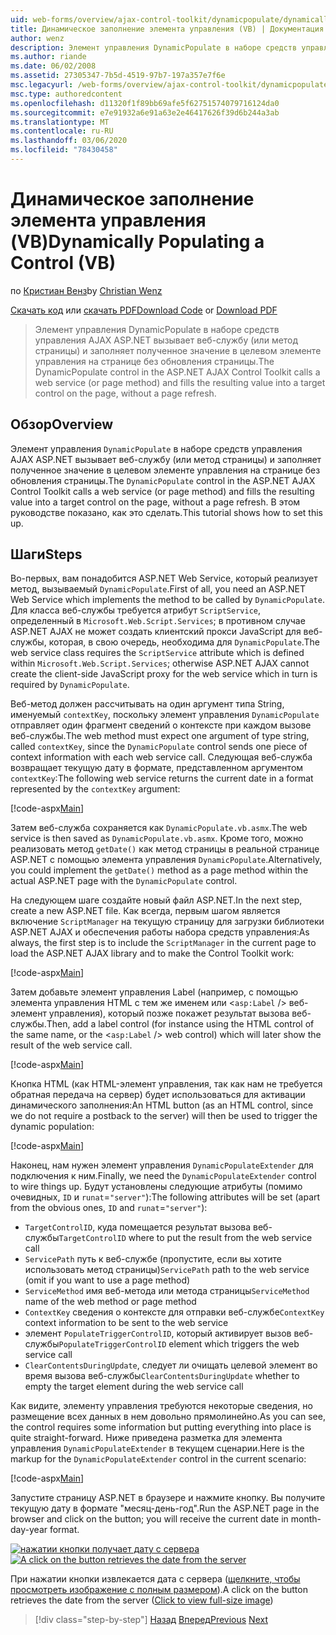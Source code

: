 ```yaml
---
uid: web-forms/overview/ajax-control-toolkit/dynamicpopulate/dynamically-populating-a-control-vb
title: Динамическое заполнение элемента управления (VB) | Документация Майкрософт
author: wenz
description: Элемент управления DynamicPopulate в наборе средств управления AJAX ASP.NET вызывает веб-службу (или метод страницы) и заполняет результирующее значение целевым элементом управления на t...
ms.author: riande
ms.date: 06/02/2008
ms.assetid: 27305347-7b5d-4519-97b7-197a357e7f6e
msc.legacyurl: /web-forms/overview/ajax-control-toolkit/dynamicpopulate/dynamically-populating-a-control-vb
msc.type: authoredcontent
ms.openlocfilehash: d11320f1f89bb69afe5f62751574079716124da0
ms.sourcegitcommit: e7e91932a6e91a63e2e46417626f39d6b244a3ab
ms.translationtype: MT
ms.contentlocale: ru-RU
ms.lasthandoff: 03/06/2020
ms.locfileid: "78430458"
---
```

# <a name="dynamically-populating-a-control-vb"></a><span data-ttu-id="6c449-103">Динамическое заполнение элемента управления (VB)</span><span class="sxs-lookup"><span data-stu-id="6c449-103">Dynamically Populating a Control (VB)</span></span>

<span data-ttu-id="6c449-104">по [Кристиан Венз](https://github.com/wenz)</span><span class="sxs-lookup"><span data-stu-id="6c449-104">by [Christian Wenz](https://github.com/wenz)</span></span>

<span data-ttu-id="6c449-105">[Скачать код](https://download.microsoft.com/download/d/8/f/d8f2f6f9-1b7c-46ad-9252-e1fc81bdea3e/dynamicpopulate0.vb.zip) или [скачать PDF](https://download.microsoft.com/download/b/6/a/b6ae89ee-df69-4c87-9bfb-ad1eb2b23373/dynamicpopulate0VB.pdf)</span><span class="sxs-lookup"><span data-stu-id="6c449-105">[Download Code](https://download.microsoft.com/download/d/8/f/d8f2f6f9-1b7c-46ad-9252-e1fc81bdea3e/dynamicpopulate0.vb.zip) or [Download PDF](https://download.microsoft.com/download/b/6/a/b6ae89ee-df69-4c87-9bfb-ad1eb2b23373/dynamicpopulate0VB.pdf)</span></span>

> <span data-ttu-id="6c449-106">Элемент управления DynamicPopulate в наборе средств управления AJAX ASP.NET вызывает веб-службу (или метод страницы) и заполняет полученное значение в целевом элементе управления на странице без обновления страницы.</span><span class="sxs-lookup"><span data-stu-id="6c449-106">The DynamicPopulate control in the ASP.NET AJAX Control Toolkit calls a web service (or page method) and fills the resulting value into a target control on the page, without a page refresh.</span></span>

## <a name="overview"></a><span data-ttu-id="6c449-107">Обзор</span><span class="sxs-lookup"><span data-stu-id="6c449-107">Overview</span></span>

<span data-ttu-id="6c449-108">Элемент управления `DynamicPopulate` в наборе средств управления AJAX ASP.NET вызывает веб-службу (или метод страницы) и заполняет полученное значение в целевом элементе управления на странице без обновления страницы.</span><span class="sxs-lookup"><span data-stu-id="6c449-108">The `DynamicPopulate` control in the ASP.NET AJAX Control Toolkit calls a web service (or page method) and fills the resulting value into a target control on the page, without a page refresh.</span></span> <span data-ttu-id="6c449-109">В этом руководстве показано, как это сделать.</span><span class="sxs-lookup"><span data-stu-id="6c449-109">This tutorial shows how to set this up.</span></span>

## <a name="steps"></a><span data-ttu-id="6c449-110">Шаги</span><span class="sxs-lookup"><span data-stu-id="6c449-110">Steps</span></span>

<span data-ttu-id="6c449-111">Во-первых, вам понадобится ASP.NET Web Service, который реализует метод, вызываемый `DynamicPopulate`.</span><span class="sxs-lookup"><span data-stu-id="6c449-111">First of all, you need an ASP.NET Web Service which implements the method to be called by `DynamicPopulate`.</span></span> <span data-ttu-id="6c449-112">Для класса веб-службы требуется атрибут `ScriptService`, определенный в `Microsoft.Web.Script.Services`; в противном случае ASP.NET AJAX не может создать клиентский прокси JavaScript для веб-службы, которая, в свою очередь, необходима для `DynamicPopulate`.</span><span class="sxs-lookup"><span data-stu-id="6c449-112">The web service class requires the `ScriptService` attribute which is defined within `Microsoft.Web.Script.Services`; otherwise ASP.NET AJAX cannot create the client-side JavaScript proxy for the web service which in turn is required by `DynamicPopulate`.</span></span>

<span data-ttu-id="6c449-113">Веб-метод должен рассчитывать на один аргумент типа String, именуемый `contextKey`, поскольку элемент управления `DynamicPopulate` отправляет один фрагмент сведений о контексте при каждом вызове веб-службы.</span><span class="sxs-lookup"><span data-stu-id="6c449-113">The web method must expect one argument of type string, called `contextKey`, since the `DynamicPopulate` control sends one piece of context information with each web service call.</span></span> <span data-ttu-id="6c449-114">Следующая веб-служба возвращает текущую дату в формате, представленном аргументом `contextKey`:</span><span class="sxs-lookup"><span data-stu-id="6c449-114">The following web service returns the current date in a format represented by the `contextKey` argument:</span></span>

[!code-aspx[Main](dynamically-populating-a-control-vb/samples/sample1.aspx)]

<span data-ttu-id="6c449-115">Затем веб-служба сохраняется как `DynamicPopulate.vb.asmx`.</span><span class="sxs-lookup"><span data-stu-id="6c449-115">The web service is then saved as `DynamicPopulate.vb.asmx`.</span></span> <span data-ttu-id="6c449-116">Кроме того, можно реализовать метод `getDate()` как метод страницы в реальной странице ASP.NET с помощью элемента управления `DynamicPopulate`.</span><span class="sxs-lookup"><span data-stu-id="6c449-116">Alternatively, you could implement the `getDate()` method as a page method within the actual ASP.NET page with the `DynamicPopulate` control.</span></span>

<span data-ttu-id="6c449-117">На следующем шаге создайте новый файл ASP.NET.</span><span class="sxs-lookup"><span data-stu-id="6c449-117">In the next step, create a new ASP.NET file.</span></span> <span data-ttu-id="6c449-118">Как всегда, первым шагом является включение `ScriptManager` на текущую страницу для загрузки библиотеки ASP.NET AJAX и обеспечения работы набора средств управления:</span><span class="sxs-lookup"><span data-stu-id="6c449-118">As always, the first step is to include the `ScriptManager` in the current page to load the ASP.NET AJAX library and to make the Control Toolkit work:</span></span>

[!code-aspx[Main](dynamically-populating-a-control-vb/samples/sample2.aspx)]

<span data-ttu-id="6c449-119">Затем добавьте элемент управления Label (например, с помощью элемента управления HTML с тем же именем или &lt;`asp:Label` /&gt; веб-элемент управления), который позже покажет результат вызова веб-службы.</span><span class="sxs-lookup"><span data-stu-id="6c449-119">Then, add a label control (for instance using the HTML control of the same name, or the &lt;`asp:Label` /&gt; web control) which will later show the result of the web service call.</span></span>

[!code-aspx[Main](dynamically-populating-a-control-vb/samples/sample3.aspx)]

<span data-ttu-id="6c449-120">Кнопка HTML (как HTML-элемент управления, так как нам не требуется обратная передача на сервер) будет использоваться для активации динамического заполнения:</span><span class="sxs-lookup"><span data-stu-id="6c449-120">An HTML button (as an HTML control, since we do not require a postback to the server) will then be used to trigger the dynamic population:</span></span>

[!code-aspx[Main](dynamically-populating-a-control-vb/samples/sample4.aspx)]

<span data-ttu-id="6c449-121">Наконец, нам нужен элемент управления `DynamicPopulateExtender` для подключения к ним.</span><span class="sxs-lookup"><span data-stu-id="6c449-121">Finally, we need the `DynamicPopulateExtender` control to wire things up.</span></span> <span data-ttu-id="6c449-122">Будут установлены следующие атрибуты (помимо очевидных, `ID` и `runat`=`"server"`):</span><span class="sxs-lookup"><span data-stu-id="6c449-122">The following attributes will be set (apart from the obvious ones, `ID` and `runat`=`"server"`):</span></span>

- <span data-ttu-id="6c449-123">`TargetControlID`, куда помещается результат вызова веб-службы</span><span class="sxs-lookup"><span data-stu-id="6c449-123">`TargetControlID` where to put the result from the web service call</span></span>
- <span data-ttu-id="6c449-124">`ServicePath` путь к веб-службе (пропустите, если вы хотите использовать метод страницы)</span><span class="sxs-lookup"><span data-stu-id="6c449-124">`ServicePath` path to the web service (omit if you want to use a page method)</span></span>
- <span data-ttu-id="6c449-125">`ServiceMethod` имя веб-метода или метода страницы</span><span class="sxs-lookup"><span data-stu-id="6c449-125">`ServiceMethod` name of the web method or page method</span></span>
- <span data-ttu-id="6c449-126">`ContextKey` сведения о контексте для отправки веб-службе</span><span class="sxs-lookup"><span data-stu-id="6c449-126">`ContextKey` context information to be sent to the web service</span></span>
- <span data-ttu-id="6c449-127">элемент `PopulateTriggerControlID`, который активирует вызов веб-службы</span><span class="sxs-lookup"><span data-stu-id="6c449-127">`PopulateTriggerControlID` element which triggers the web service call</span></span>
- <span data-ttu-id="6c449-128">`ClearContentsDuringUpdate`, следует ли очищать целевой элемент во время вызова веб-службы</span><span class="sxs-lookup"><span data-stu-id="6c449-128">`ClearContentsDuringUpdate` whether to empty the target element during the web service call</span></span>

<span data-ttu-id="6c449-129">Как видите, элементу управления требуются некоторые сведения, но размещение всех данных в нем довольно прямолинейно.</span><span class="sxs-lookup"><span data-stu-id="6c449-129">As you can see, the control requires some information but putting everything into place is quite straight-forward.</span></span> <span data-ttu-id="6c449-130">Ниже приведена разметка для элемента управления `DynamicPopulateExtender` в текущем сценарии.</span><span class="sxs-lookup"><span data-stu-id="6c449-130">Here is the markup for the `DynamicPopulateExtender` control in the current scenario:</span></span>

[!code-aspx[Main](dynamically-populating-a-control-vb/samples/sample5.aspx)]

<span data-ttu-id="6c449-131">Запустите страницу ASP.NET в браузере и нажмите кнопку. Вы получите текущую дату в формате "месяц-день-год".</span><span class="sxs-lookup"><span data-stu-id="6c449-131">Run the ASP.NET page in the browser and click on the button; you will receive the current date in month-day-year format.</span></span>

<span data-ttu-id="6c449-132">[![нажатии кнопки получает дату с сервера](dynamically-populating-a-control-vb/_static/image2.png)](dynamically-populating-a-control-vb/_static/image1.png)</span><span class="sxs-lookup"><span data-stu-id="6c449-132">[![A click on the button retrieves the date from the server](dynamically-populating-a-control-vb/_static/image2.png)](dynamically-populating-a-control-vb/_static/image1.png)</span></span>

<span data-ttu-id="6c449-133">При нажатии кнопки извлекается дата с сервера ([щелкните, чтобы просмотреть изображение с полным размером](dynamically-populating-a-control-vb/_static/image3.png)).</span><span class="sxs-lookup"><span data-stu-id="6c449-133">A click on the button retrieves the date from the server ([Click to view full-size image](dynamically-populating-a-control-vb/_static/image3.png))</span></span>

> [!div class="step-by-step"]
> <span data-ttu-id="6c449-134">[Назад](using-dynamicpopulate-with-a-user-control-and-javascript-cs.md)
> [Вперед](dynamically-populating-a-control-using-javascript-code-vb.md)</span><span class="sxs-lookup"><span data-stu-id="6c449-134">[Previous](using-dynamicpopulate-with-a-user-control-and-javascript-cs.md)
[Next](dynamically-populating-a-control-using-javascript-code-vb.md)</span></span>
